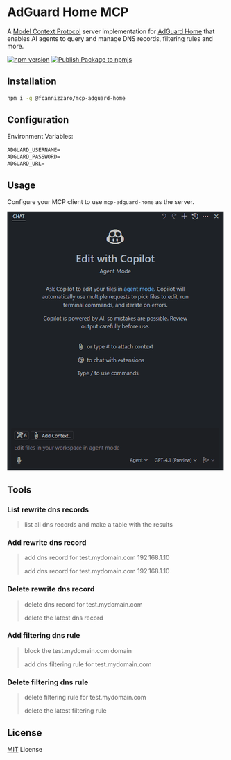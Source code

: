 # AdGuard Home MCP

A [Model Context Protocol](https://modelcontextprotocol.io/introduction) server implementation for [AdGuard Home](https://adguard.com/en/adguard-home/overview.html) that enables AI agents to query and manage DNS records, filtering rules and more.

[![npm version](https://badge.fury.io/js/@fcannizzaro%2Fmc-adguard-home.svg)](https://badge.fury.io/js/@fcannizzaro%2Fmc-adguard-home)
[![Publish Package to npmjs](https://github.com/fcannizzaro/mc-adguard-home/actions/workflows/publish-package.yaml/badge.svg)](https://github.com/fcannizzaro/mc-adguard-home/actions/workflows/publish-package.yaml)

## Installation

```bash
npm i -g @fcannizzaro/mcp-adguard-home
```

## Configuration

Environment Variables:

```dotenv
ADGUARD_USERNAME=
ADGUARD_PASSWORD=
ADGUARD_URL=
```

## Usage

Configure your MCP client to use `mcp-adguard-home` as the server.

![AdGuard Home](/.media/adguard-home.gif)

## Tools

### List rewrite dns records

> list all dns records and make a table with the results

### Add rewrite dns record

> add dns record for test.mydomain.com 192.168.1.10
>
> add dns record for test.mydomain.com 192.168.1.10

### Delete rewrite dns record

> delete dns record for test.mydomain.com
>
> delete the latest dns record

### Add filtering dns rule

> block the test.mydomain.com domain
>
> add dns filtering rule for test.mydomain.com

### Delete filtering dns rule

> delete filtering rule for test.mydomain.com
>
> delete the latest filtering rule

## License

[MIT](LICENSE) License
